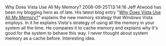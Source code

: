 Why Does Vista Use All My Memory?
2006-09-25T13:14:16
Jeff Atwood has been my blogging hero as of late. His latest blog entry "[Why Does Vista Use All My Memory?](http://www.codinghorror.com/blog/archives/000688.html)" explains the new memory strategy that Windows Vista employs. In it he explains Vista's strategy of using all the memory in your system all the time. He compares it to cache memory and explains why it's good for the system to behave this way. I never thought about system memory as a cache before. Interesting idea.
